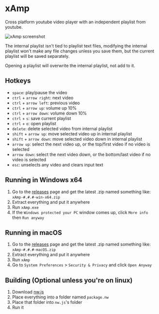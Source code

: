 # xAmp
Cross platform youtube video player with an independent playlist from youtube.

![xAmp screenshot](https://i.imgur.com/Xw2rX21.png)

The internal playlist isn't tied to playlist text files, modifying the internal playlist won't make any file changes unless you save them, but the current playlist will be saved separately.

Opening a playlist will overwrite the internal playlist, not add to it.

## Hotkeys
- `space`: play/pause the video
- `ctrl` + `arrow right`: next video
- `ctrl` + `arrow left`: previous video
- `ctrl` + `arrow up`: volume up 10%
- `ctrl` + `arrow down`: volume down 10%
- `ctrl` + `s`: save current playlist
- `ctrl` + `o`: open playlist
- `delete`: delete selected video from internal playlist
- `shift` + `arrow up`: move selected video up in internal playlist
- `shift` + `arrow down`: move selected video down in internal playlist
- `arrow up`: select the next video up, or the top/first video if no video is selected
- `arrow down`: select the next video down, or the bottom/last video if no video is selected
- `esc`: unselects any video and clears input text

## Running in Windows x64

1. Go to the [releases](https://github.com/Skhmt/xAmp/releases) page and get the latest .zip named something like: `xAmp-#.#.#-win-x64.zip`
2. Extract everything and put it anywhere
3. Run `xAmp.exe`
4. If the `Windows protected your PC` window comes up, click `More info` then `Run anyway`

## Running in macOS

1. Go to the [releases](https://github.com/Skhmt/xAmp/releases) page and get the latest .zip named something like: `xAmp-#.#.#-macOS.zip`
2. Extract everything and put it anywhere
3. Run `xAmp`
4. Go to `System Preferences` > `Security & Privacy` and click `Open Anyway`

## Building (Optional unless you're on linux)

1. Download [nw.js](https://nwjs.io/)
2. Place everything into a folder named `package.nw`
3. Place that folder into `nw.js`'s folder
4. Run it
